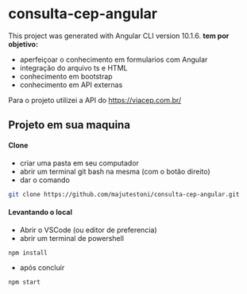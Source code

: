 # consulta-cep-angular
This project was generated with Angular CLI version 10.1.6.
**tem por objetivo:**
- aperfeiçoar o conhecimento em formularios com Angular 
- integração do arquivo ts e HTML
- conhecimento em bootstrap
- conhecimento em API externas

Para o projeto utilizei a API do https://viacep.com.br/

## Projeto em sua maquina
#### Clone
- criar uma pasta em seu computador 
- abrir um terminal git bash na mesma (com o botão direito)
- dar o comando
```sh
git clone https://github.com/majutestoni/consulta-cep-angular.git
```

#### Levantando o local
- Abrir o VSCode (ou editor de preferencia)
- abrir um terminal de powershell
```sh
npm install
```
- após concluir
```sh
npm start
```

